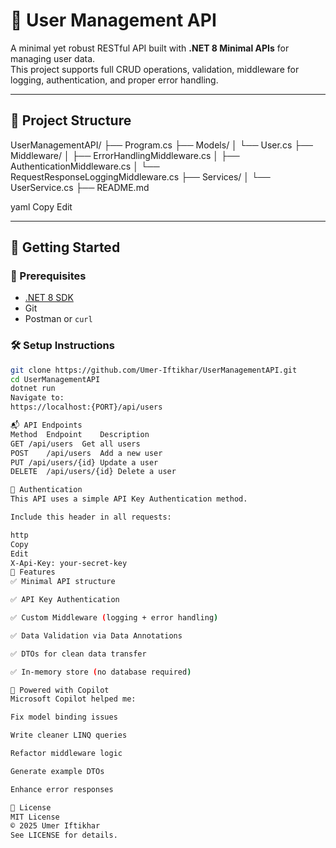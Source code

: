 # 👥 User Management API

A minimal yet robust RESTful API built with **.NET 8 Minimal APIs** for managing user data.  
This project supports full CRUD operations, validation, middleware for logging, authentication, and proper error handling.

---

## 📁 Project Structure

UserManagementAPI/
├── Program.cs
├── Models/
│ └── User.cs
├── Middleware/
│ ├── ErrorHandlingMiddleware.cs
│ ├── AuthenticationMiddleware.cs
│ └── RequestResponseLoggingMiddleware.cs
├── Services/
│ └── UserService.cs
├── README.md

yaml
Copy
Edit

---

## 🚀 Getting Started

### 🔧 Prerequisites

- [.NET 8 SDK](https://dotnet.microsoft.com/en-us/download/dotnet/8.0)
- Git
- Postman or `curl`

### 🛠️ Setup Instructions

```bash
git clone https://github.com/Umer-Iftikhar/UserManagementAPI.git
cd UserManagementAPI
dotnet run
Navigate to:
https://localhost:{PORT}/api/users

📬 API Endpoints
Method	Endpoint	Description
GET	/api/users	Get all users
POST	/api/users	Add a new user
PUT	/api/users/{id}	Update a user
DELETE	/api/users/{id}	Delete a user

🔐 Authentication
This API uses a simple API Key Authentication method.

Include this header in all requests:

http
Copy
Edit
X-Api-Key: your-secret-key
🧠 Features
✅ Minimal API structure

✅ API Key Authentication

✅ Custom Middleware (logging + error handling)

✅ Data Validation via Data Annotations

✅ DTOs for clean data transfer

✅ In-memory store (no database required)

🤖 Powered with Copilot
Microsoft Copilot helped me:

Fix model binding issues

Write cleaner LINQ queries

Refactor middleware logic

Generate example DTOs

Enhance error responses

📄 License
MIT License
© 2025 Umer Iftikhar
See LICENSE for details.
